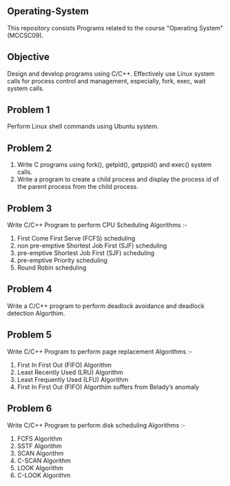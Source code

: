 ## Operating-System

This repository consists Programs related to the course "Operating System" (MCCSC09).

## Objective 
  Design and develop programs using C/C++.
  Effectively use Linux system calls for process control and management, especially, fork, exec, wait system calls.

## Problem 1
Perform Linux shell commands using Ubuntu system.

## Problem 2
 1) Write C programs using fork(), getpid(), getppid() and exec() system calls.
 2) Write a program to create a child process and display the process id of the parent process from the child process.

## Problem 3
Write C/C++ Program to perform CPU Scheduling Algorithms :- 
1) First Come First Serve (FCFS) scheduling
2) non pre-emptive Shortest Job First (SJF) scheduling
3) pre-emptive Shortest Job First (SJF) scheduling
4) pre-emptive Priority scheduling
5) Round Robin scheduling 

## Problem 4
Write a C/C++ program to perform deadlock avoidance and deadlock detection Algorthim.

## Problem 5
Write C/C++ Program to perform page replacement Algorithms :- 
1) First In First Out (FIFO) Algorithm 
2) Least Recently Used (LRU) Algorithm
3) Least Frequently Used (LFU) Algorithm
4) First In First Out (FIFO) Algorthim suffers from Belady’s anomaly

## Problem 6
Write C/C++ Program to perform disk scheduling Algorithms :-
1) FCFS Algorithm
2) SSTF Algorithm
3) SCAN Algorithm
4) C-SCAN Algorithm
5) LOOK Algorithm
6) C-LOOK Algorithm
